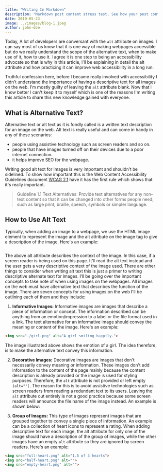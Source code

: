 ```yaml
---
title: "Writing In Markdown"
description: "Markdown post content stress test. See how your post content is being styled with Tailwind CSS."
date: 2019-05-23
image: ../images/blog-1.jpeg
author: john-doe
---
```


Today, A lot of developers are conversant with the `alt` attribute on images. I can say most of us know that it is one way of making webpages accessible but do we really understand the scope of the alternative text, when to make use of it, how to use it. I agree it is one step to being an accessibility advocate so that is why in this article, I'll be explaining in detail the alt attribute and how practicing it can improve web accessibility in a long run.

Truthful confession here, before I became really involved with accessibility I didn't understand the importance of having a descriptive text for all images on the web. I'm mostly guilty of leaving the `alt` attribute blank. Now that I know better I can't keep it to myself which is one of the reasons I'm writing this article to share this new knowledge gained with everyone.

## What is Alternative Text?
Alternative text or alt text as it is fondly called is a written text description for an image on the web.
Alt text is really useful and can come in handy in any of these scenarios:
- people using assistive technology such as screen readers and so on.
- people that have images turned off on their devices due to a poor internet connection.
- it helps improve SEO for the webpage.

Writing good alt text for images is very important and shouldn't be sidelined. To show how important this is the Web Content Accessibility Guidelines document [WCAG 2.1](https://www.w3.org/TR/WCAG21/#text-alternatives) have it has the first rule which shows that it's really important.

> Guideline 1.1 Text Alternatives: Provide text alternatives for any non-text content so that it can be changed into other forms people need, such as large print, braille, speech, symbols or simpler language.

## How to Use Alt Text
Typically, when adding an image to a webpage, we use the HTML image element to represent the image and the alt attribute on the image tag to give a description of the image. Here's an example:


```html
```
The above alt attribute describes the context of the image. In this case, if a screen reader is being used on this page. It'll read the alt text instead and the user gets a very descriptive context of the image used.
There are other things to consider when writing alt text this is just a primer to writing descriptive alternate text for images. I'll be going over the important concepts to take note of when using images on the webpages.
All images on the web must have alternative text that describes the function of the image.
There are seven concepts for using images on the web I'll be outlining each of them and they include:

1. **Informative Images:** Informative images are images that describe a piece of information or concept. The information described can be anything from an emotion/impression to a label or the file format used in a link. The text alternative for an informative image should convey the meaning or content of the image. Here's an example:


```html
<img src="./girl.png" alt="A girl smiling happily.">
```
The image illustrated above shows the emotion of a girl. The idea therefore, is to make the alternative text convey this information.

2. **Decorative Images:** Decorative images are images that don't necessarily convey meaning or information. These images don't add information to the content of the page mainly because the content description is already provided or the image is used for styling purposes. Therefore, the `alt` attribute is not provided or left empty `(alt="")`. The reason for this is to avoid assistive technologies such as screen readers from reading a redundant text to its users. Leaving the `alt` attribute out entirely is not a good practice because some screen readers will announce the file name of the image instead. An example is shown below:

5. **Group of Images:** This type of images represent images that are grouped together to convey a single piece of information. An example can be a collection of heart icons to represent a rating. When adding descriptive text for each image, the alt attribute for only one of the image should have a description of the group of images, while the other images have an empty `alt` attribute so they are ignored by screen readers. Here's an example:


```html
<img src="full-heart.png" alt="1.5 of 3 hearts">
<img src="half-heart.png" alt="">
<img src="empty-heart.png" alt="">
```
